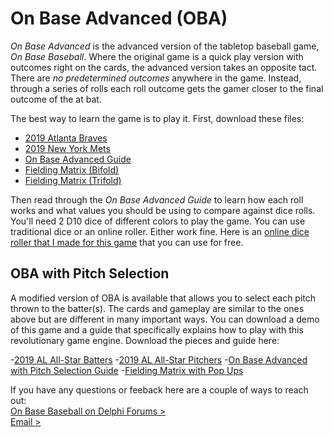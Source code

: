 # On Base Advanced (OBA)
_On Base Advanced_ is the advanced version of the tabletop baseball game, _On Base Baseball_. Where the original game is a quick play version with outcomes right on the cards, the advanced version takes an opposite tact. There are _no predetermined outcomes_ anywhere in the game. Instead, through a series of rolls each roll outcome gets the gamer closer to the final outcome of the at bat.

The best way to learn the game is to play it. First, download these files:

- [2019 Atlanta Braves](https://github.com/brianhaferkamp/onbaseadvanced/raw/main/OBA_2019_Braves.pdf)
- [2019 New York Mets](https://github.com/brianhaferkamp/onbaseadvanced/raw/main/OBA_2019_Mets.pdf)
- [On Base Advanced Guide](https://github.com/brianhaferkamp/onbaseadvanced/raw/main/On%20Base%20Advanced%20Guide.pdf)
- [Fielding Matrix (Bifold)](https://github.com/brianhaferkamp/onbaseadvanced/raw/main/OBA_Fielding_Matrices_Bifold.pdf)
- [Fielding Matrix (Trifold)](https://github.com/brianhaferkamp/onbaseadvanced/raw/main/OBA_Fielding_Matrices_Trifold.pdf)

Then read through the _On Base Advanced Guide_ to learn how each roll works and what values you should be using to compare against dice rolls. You'll need 2 D10 dice of different colors to play the game. You can use traditional dice or an online roller. Either work fine. Here is an [online dice roller that I made for this game](https://brianhaferkamp.github.io/onbaseadvanced/dice/) that you can use for free.

## OBA with Pitch Selection
A modified version of OBA is available that allows you to select each pitch thrown to the batter(s). The cards and gameplay are similar to the ones above but are different in many important ways. You can download a demo of this game and a guide that specifically explains how to play with this revolutionary game engine. Download the pieces and guide here:

-[2019 AL All-Star Batters](https://github.com/brianhaferkamp/onbaseadvanced/raw/main/OBA_Experimental_AL_Batters.pdf)
-[2019 AL All-Star Pitchers](https://github.com/brianhaferkamp/onbaseadvanced/raw/main/OBA_Experimental_AL_Pitchers.pdf)
-[On Base Advanced with Pitch Selection Guide]()
-[Fielding Matrix with Pop Ups]()

If you have any questions or feeback here are a couple of ways to reach out:\
[On Base Baseball on Delphi Forums >](http://forums.delphiforums.com/onbasebaseball)\
[Email >](mailto:onbasebaseball@gmail.com)
